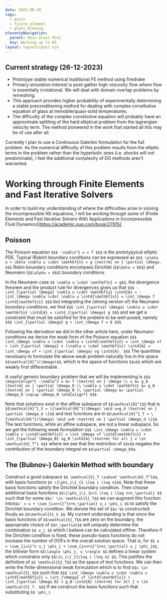 ```yaml
---
date: 2021-08-30
tags:
  - posts
  - finite_element
  - glass_blowing
eleventyNavigation:
  parent: Main Glass Post
  key: Working up to NS
layout: layouts/post.njk
---
```


## Current strategy (26-12-2023)
* Prototype stable numerical traditional FE method using firedrake
* Primary simulation interest is post-gather high-viscosity flow
where flow is essentially irrotational. We will deal with
domain overlap problems by remeshing. 
* This approach provides higher probability of experimentally determining a 
stable preconditioning method for dealing with complex constitutive equation
of glass at immobile/quasi-solid temperatures.
* The difficulty of the complex constitutive equation will probably have an approximate
splitting of the hard elliptical problem from the lagrangian velocity term.
The method pioneered in the work that started all this may be of use after all.

Currently I plan to use a Continuous Galerkin formulation for the full problem.
As the numerical difficulty of this problem results from the elliptic terms in the problem rather
than the hyperbolic ones (i.e. shocks will not predominate), 
I feel the additional complexity of DG methods aren't warranted.

# Working through Finite Elements and Fast Iterative Solvers
In order to build my understanding of where the difficulties arise
in solving the incompressible NS equations, I will be working through some of
(Finite Elements and Fast Iterative Solvers With Applications in Incompressible Fluid Dynamics)[https://academic.oup.com/book/27915].


## Poisson

The Poisson equation
`$$$
-\nabla^2 u = f
$$$`
is the prototypyical elliptic PDE. Typical (Robin) boundary
conditions can be expressed as
`$$$
 \alpha u + \beta \nabla u \cdot \mathbf{n} = g \textrm{ on } \partial \Omega.
$$$`
Robin boundary conditions encompass Dirichlet (`$$\beta = 0$$`) and 
Neumann (`$$\alpha = 0$$`) boundary conditions. 

In the Neumann case `$$ \nabla u \cdot \mathbf{n} = g$$`, the divergence theorem and 
the product rule for divergences gives us that
`$$$
  -\int_{\partial \Omega} \nabla u \cdot \mathbf{u} \intd{A} = - \int_\Omega \nabla \cdot \nabla u \intd{\mathbf{x}} = \int_\Omega f \intd{\mathbf{x}}
$$$`
but integrating the (strong version of) the Neumann boundary conditions, we find
`$$$
\int_{\partial \Omega} \nabla u \cdot \mathbf{n} \intd{A} = \intd_{\partial \Omega} g
$$$`
and we get a constraint that must be satisfied for the problem to be well-posed, namely
`$$$
   \int_{\partial \Omega} g + \int_\Omega f = 0
$$$`

Following the derivation we did in the other article here, under Neumann conditions we derive the weak form of the Poisson equation
`$$$
  \int_\Omega \nabla u \cdot \nabla v \intd{\mathbf{x}} = \int_\Omega vf + \int_{\partial \Omega} v (\nabla u \cdot \mathbf{n}) \intd{A} = \int_\Omega vf + \int_{\partial \Omega} vg \intd{A}.
$$$`
The quantities necessary to formulate the above weak problem naturally live in the space `$$\mathcal{H}^1(\Omega)$$`, which is the space of functions `$$u$$` which are weakly first differentiable .

A useful generic boundary problem that we will be implementing is
`$$$
\begin{align*}
-\nabla^2 u &= f \textrm{ on } \Omega \\
u &= g_D \textrm{ on } \partial \Omega_D \\
\nabla u \cdot \mathbf{n} &= g_N \textrm{ on } \partial \Omega_N \\
\partial \Omega &= \partial \Omega_D \sqcup \Omega_N
\end{align*}
$$$`

Note that solutions exist in the affine subspace of `$$\mathcal{H}^1$$` that is `$$\mathcal{H}^1_S = \{\mathcal{H}^1(\Omega) \mid u=g_d \textrm{ on } \partial \Omega_d \}$$` and test functions 
are in `$$\mathcal{H}^1_T = \{\mathcal{H}^1(\Omega) \mid u=0 \textrm{ on } \partial \Omega_d \}$$`. The test functions, while an affine subspace, are not a linear subspace.
So we get the following weak formulation
`$$$
  \int_\Omega \nabla u \cdot \nabla v \intd{\mathbf{x}} = \int_\Omega vf \intd{\mathbf{x}} + \int_{\partial \Omega_N} vg_N \intd{A} \textrm{ for all } v \in \mathcal{H}_T^1
$$$`
where we see that the restriction of `$$v$$` negates the contribution of the boundary integral on `$$\partial \Omega_D$$`.


## The (Bubnov-) Galerkin Method with boundary

Construct a good subspace `$$ \mathcal{S}_T \subset \mathcal{H}_T^1$$`, with basis functions `$$ \{\phi_i\}_{1 \leq i \leq n}$$`. Note that these basis functions satisfy the Dirichlet boundary condition.
Then choose additional basis functions `$$\{\phi_i\}_{n+1 \leq i \leq n+n_\partial} $$`
such that for some `$$u' \in \mathcal{S}_T$$` we can augment this function into`$$u' = u + \sum_{i=n+1}^{n+n_\partial} u_i \phi_i $$` to satisfy the Dirichlet boundary condition. We
denote the set of `$$u'$$` constructed thusly as `$$\mathcal{S}_S $$`.
My current understanding is that since the basis functions of `$$\mathcal{S}_T$$` are zero on the boundary, the appropriate choice of `$$n_\partial$$` will uniquely determine the
combination `$$ u_j $$` which I believe can be calculated offline. Therefore if the Dirichlet condition is fixed, these pseudo-basis functions do not increase the number of DOFs in
the overall solution space. That is, for `$$ u = \sum_{j=1}^n u_j \phi_j + \sum_{j=n+1}^{n+n_\partial} u_j \phi_j$$`, the bilinear form `$$\langle \phi_j, u \rangle $$` defines a linear system
which constrains only `$$\{u_i\}_{1\leq i \leq n} $$`. This justifies the definition of `$$ \mathcal{S}_T$$` as the space of test functions. We can then write the finite-dimensional weak formulation
which is to find `$$u \in \mathcal{S}_S$$` such that
`$$$
\int_\Omega \nabla u \cdot \nabla v \intd{\mathbf{x}} = \int_{\Omega} vf \intd{\mathbf{x}} + \int_{\partial \Omega_N} v g_N \intd{A} \textrm{ for all } v \in \mathcal{S}_T.
$$$`
If we construct the basis functions such that substituting `$$ \phi_i `

